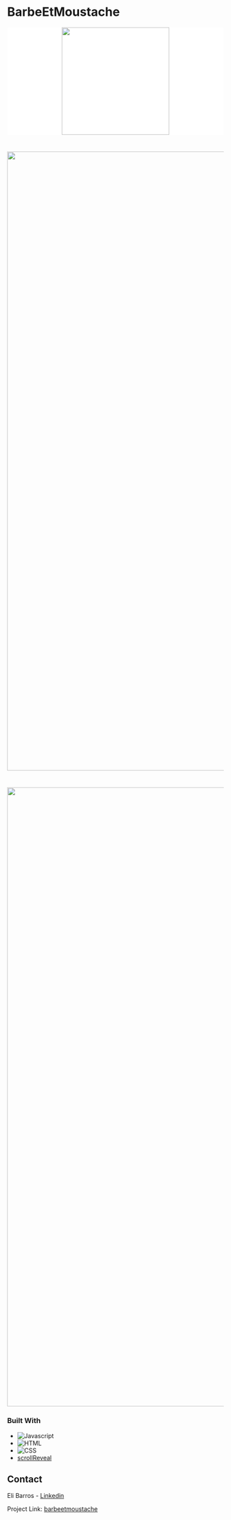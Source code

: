# BarbeEtMoustache
<div  style="background-color:white;" align="center">
  <img  src="./profile/src/assets/svg/logo.svg" width="250px" />
</div>
<h1 align="center">
  <img  src="./profile/src/assets/img/light.png" width="1440px" />
</h1>

<h1 align="center">
  <img  src="./profile/src/assets/img/dark.png" width="1440px" />
</h1>

### Built With

* ![Javascript]
* ![HTML]
* ![CSS]
* [scrollReveal](https://scrollrevealjs.org/)

  

## Contact

Eli Barros - [Linkedin](https://www.linkedin.com/in/cleitonbarrosmoura/)

Project Link: [barbeetmoustache](https://barbe-et-moustache.vercel.app/)






[HTML]: https://img.shields.io/badge/HTML5-E34F26?style=for-the-badge&logo=html5&logoColor=white
[CSS]: https://img.shields.io/badge/CSS3-1572B6?style=for-the-badge&logo=css3&logoColor=white
[Javascript]: https://img.shields.io/badge/JavaScript-F7DF1E?style=for-the-badge&logo=javascript&logoColor=black



